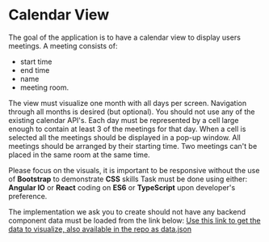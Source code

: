 # Calendar View

The goal of the application is to have a calendar view to display users meetings.
A meeting consists of: 
- start time
- end time
- name
- meeting room. 

The view must visualize one month with all days per screen. Navigation through all months is desired (but optional). You should not use any of the existing calendar API's.
Each day must be represented by a cell large enough to contain at least 3 of the meetings for that day. When a cell is selected all the meetings should be displayed in a pop-up window. All meetings should be arranged by their starting time.
Two meetings can't be placed in the same room at the same time.

Please focus on the visuals, it is important to be responsive without the use of **Bootstrap** to demonstrate **CSS** skills
Task must be done using either: **Angular IO** or **React** coding on **ES6** or **TypeScript** upon developer's preference.

The implementation we ask you to create should not have any backend component data must be loaded from the link below:
[Use this link to get the data to visualize, also available in the repo as data.json](data.json)
